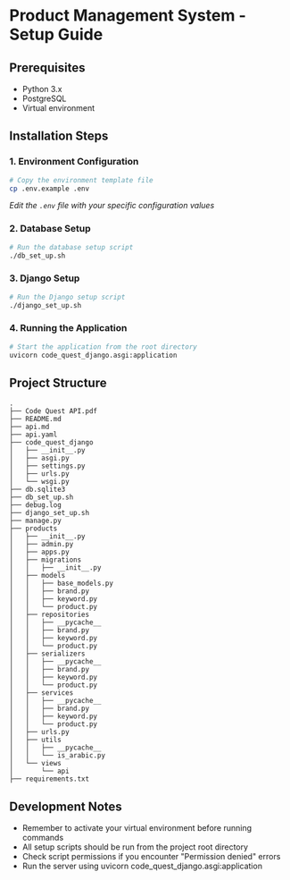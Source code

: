 # Product Management System - Setup Guide

## Prerequisites
- Python 3.x
- PostgreSQL
- Virtual environment

## Installation Steps

### 1. Environment Configuration
```bash
# Copy the environment template file
cp .env.example .env
```
*Edit the `.env` file with your specific configuration values*

### 2. Database Setup
```bash
# Run the database setup script
./db_set_up.sh
```

### 3. Django Setup
```bash
# Run the Django setup script
./django_set_up.sh
```

### 4. Running the Application
```bash
# Start the application from the root directory
uvicorn code_quest_django.asgi:application
```

## Project Structure
```
.
├── Code Quest API.pdf
├── README.md
├── api.md
├── api.yaml
├── code_quest_django
│   ├── __init__.py
│   ├── asgi.py
│   ├── settings.py
│   ├── urls.py
│   └── wsgi.py
├── db.sqlite3
├── db_set_up.sh
├── debug.log
├── django_set_up.sh
├── manage.py
├── products
│   ├── __init__.py
│   ├── admin.py
│   ├── apps.py
│   ├── migrations
│   │   ├── __init__.py
│   ├── models
│   │   ├── base_models.py
│   │   ├── brand.py
│   │   ├── keyword.py
│   │   └── product.py
│   ├── repositories
│   │   ├── __pycache__
│   │   ├── brand.py
│   │   ├── keyword.py
│   │   └── product.py
│   ├── serializers
│   │   ├── __pycache__
│   │   ├── brand.py
│   │   ├── keyword.py
│   │   └── product.py
│   ├── services
│   │   ├── __pycache__
│   │   ├── brand.py
│   │   ├── keyword.py
│   │   └── product.py
│   ├── urls.py
│   ├── utils
│   │   ├── __pycache__
│   │   └── is_arabic.py
│   └── views
│       └── api
├── requirements.txt
```

## Development Notes
- Remember to activate your virtual environment before running commands
- All setup scripts should be run from the project root directory
- Check script permissions if you encounter "Permission denied" errors
- Run the server using uvicorn code_quest_django.asgi:application
